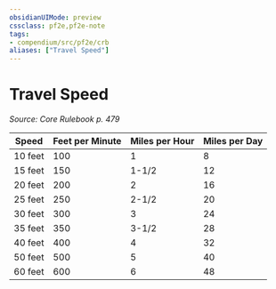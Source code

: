 ```yaml
---
obsidianUIMode: preview
cssclass: pf2e,pf2e-note
tags:
- compendium/src/pf2e/crb
aliases: ["Travel Speed"]
---
```

# Travel Speed  
*Source: Core Rulebook p. 479*  

| Speed | Feet per Minute | Miles per Hour | Miles per Day |
|-------|-----------------|----------------|---------------|
| 10 feet | 100 | 1 | 8 |
| 15 feet | 150 | 1-1/2 | 12 |
| 20 feet | 200 | 2 | 16 |
| 25 feet | 250 | 2-1/2 | 20 |
| 30 feet | 300 | 3 | 24 |
| 35 feet | 350 | 3-1/2 | 28 |
| 40 feet | 400 | 4 | 32 |
| 50 feet | 500 | 5 | 40 |
| 60 feet | 600 | 6 | 48 |
